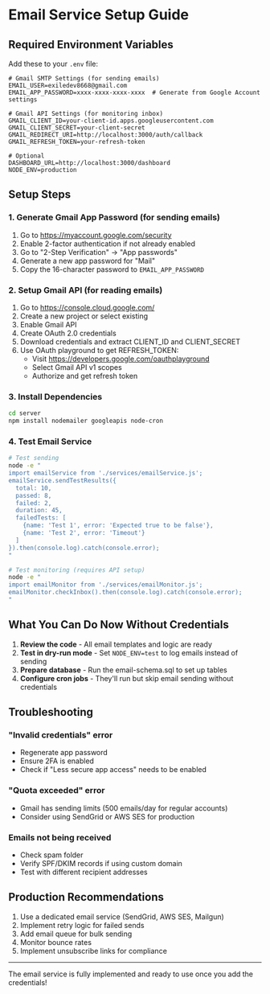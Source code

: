 # Email Service Setup Guide

## Required Environment Variables

Add these to your `.env` file:

```env
# Gmail SMTP Settings (for sending emails)
EMAIL_USER=exiledev8668@gmail.com
EMAIL_APP_PASSWORD=xxxx-xxxx-xxxx-xxxx  # Generate from Google Account settings

# Gmail API Settings (for monitoring inbox)
GMAIL_CLIENT_ID=your-client-id.apps.googleusercontent.com
GMAIL_CLIENT_SECRET=your-client-secret
GMAIL_REDIRECT_URI=http://localhost:3000/auth/callback
GMAIL_REFRESH_TOKEN=your-refresh-token

# Optional
DASHBOARD_URL=http://localhost:3000/dashboard
NODE_ENV=production
```

## Setup Steps

### 1. Generate Gmail App Password (for sending emails)

1. Go to https://myaccount.google.com/security
2. Enable 2-factor authentication if not already enabled
3. Go to "2-Step Verification" → "App passwords"
4. Generate a new app password for "Mail"
5. Copy the 16-character password to `EMAIL_APP_PASSWORD`

### 2. Setup Gmail API (for reading emails)

1. Go to https://console.cloud.google.com/
2. Create a new project or select existing
3. Enable Gmail API
4. Create OAuth 2.0 credentials
5. Download credentials and extract CLIENT_ID and CLIENT_SECRET
6. Use OAuth playground to get REFRESH_TOKEN:
   - Visit https://developers.google.com/oauthplayground
   - Select Gmail API v1 scopes
   - Authorize and get refresh token

### 3. Install Dependencies

```bash
cd server
npm install nodemailer googleapis node-cron
```

### 4. Test Email Service

```bash
# Test sending
node -e "
import emailService from './services/emailService.js';
emailService.sendTestResults({
  total: 10,
  passed: 8,
  failed: 2,
  duration: 45,
  failedTests: [
    {name: 'Test 1', error: 'Expected true to be false'},
    {name: 'Test 2', error: 'Timeout'}
  ]
}).then(console.log).catch(console.error);
"

# Test monitoring (requires API setup)
node -e "
import emailMonitor from './services/emailMonitor.js';
emailMonitor.checkInbox().then(console.log).catch(console.error);
"
```

## What You Can Do Now Without Credentials

1. **Review the code** - All email templates and logic are ready
2. **Test in dry-run mode** - Set `NODE_ENV=test` to log emails instead of sending
3. **Prepare database** - Run the email-schema.sql to set up tables
4. **Configure cron jobs** - They'll run but skip email sending without credentials

## Troubleshooting

### "Invalid credentials" error
- Regenerate app password
- Ensure 2FA is enabled
- Check if "Less secure app access" needs to be enabled

### "Quota exceeded" error
- Gmail has sending limits (500 emails/day for regular accounts)
- Consider using SendGrid or AWS SES for production

### Emails not being received
- Check spam folder
- Verify SPF/DKIM records if using custom domain
- Test with different recipient addresses

## Production Recommendations

1. Use a dedicated email service (SendGrid, AWS SES, Mailgun)
2. Implement retry logic for failed sends
3. Add email queue for bulk sending
4. Monitor bounce rates
5. Implement unsubscribe links for compliance

---

The email service is fully implemented and ready to use once you add the credentials!